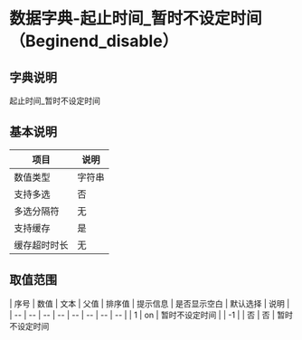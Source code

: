 # 数据字典-起止时间_暂时不设定时间（Beginend_disable）
## 字典说明
起止时间_暂时不设定时间

## 基本说明
| 项目 | 说明 |
| -- | -- |
| 数值类型 | 字符串 |
| 支持多选 | 否 |
| 多选分隔符 | 无 |
| 支持缓存 | 是 |
| 缓存超时时长 | 无 |

## 取值范围
| 序号 | 数值 | 文本 | 父值 | 排序值 | 提示信息 | 是否显示空白 | 默认选择 | 说明 |
| -- | -- | -- | -- | -- | -- | -- | -- |
| 1 | on | 暂时不设定时间 |  | -1 |  | 否 | 否 | 暂时不设定时间


